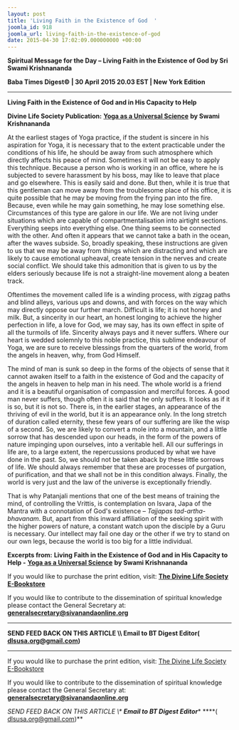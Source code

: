 ```yaml
---
layout: post
title: 'Living Faith in the Existence of God  '
joomla_id: 918
joomla_url: living-faith-in-the-existence-of-god
date: 2015-04-30 17:02:09.000000000 +00:00
---
```

  

















































**Spiritual Message for the Day – Living Faith in the Existence of God by Sri Swami Krishnananda**

**Baba Times Digest© | 30 April 2015 20.03 EST | New York Edition**



* * *

**Living Faith in the Existence of God and in His Capacity to Help**

**Divine Life Society Publication:** [**Yoga as a Universal Science**](http://www.swami-krishnananda.org/univ/univ_14.html) **by Swami Krishnananda**

At the earliest stages of Yoga practice, if the student is sincere in his aspiration for Yoga, it is necessary that to the extent practicable under the conditions of his life, he should be away from such atmosphere which directly affects his peace of mind. Sometimes it will not be easy to apply this technique. Because a person who is working in an office, where he is subjected to severe harassment by his boss, may like to leave that place and go elsewhere. This is easily said and done. But then, while it is true that this gentleman can move away from the troublesome place of his office, it is quite possible that he may be moving from the frying pan into the fire. Because, even while he may gain something, he may lose something else. Circumstances of this type are galore in our life. We are not living under situations which are capable of compartmentalisation into airtight sections. Everything seeps into everything else. One thing seems to be connected with the other. And often it appears that we cannot take a bath in the ocean, after the waves subside. So, broadly speaking, these instructions are given to us that we may be away from things which are distracting and which are likely to cause emotional upheaval, create tension in the nerves and create social conflict. We should take this admonition that is given to us by the elders seriously because life is not a straight-line movement along a beaten track.

Oftentimes the movement called life is a winding process, with zigzag paths and blind alleys, various ups and downs, and with forces on the way which may directly oppose our further march. Difficult is life; it is not honey and milk. But, a sincerity in our heart, an honest longing to achieve the higher perfection in life, a love for God, we may say, has its own effect in spite of all the turmoils of life. Sincerity always pays and it never suffers. Where our heart is wedded solemnly to this noble practice, this sublime endeavour of Yoga, we are sure to receive blessings from the quarters of the world, from the angels in heaven, why, from God Himself.

The mind of man is sunk so deep in the forms of the objects of sense that it cannot awaken itself to a faith in the existence of God and the capacity of the angels in heaven to help man in his need. The whole world is a friend and it is a beautiful organisation of compassion and merciful forces. A good man never suffers, though often it is said that he only suffers. It looks as if it is so, but it is not so. There is, in the earlier stages, an appearance of the thriving of evil in the world, but it is an appearance only. In the long stretch of duration called eternity, these few years of our suffering are like the wisp of a second. So, we are likely to convert a mole into a mountain, and a little sorrow that has descended upon our heads, in the form of the powers of nature impinging upon ourselves, into a veritable hell. All our sufferings in life are, to a large extent, the repercussions produced by what we have done in the past. So, we should not be taken aback by these little sorrows of life. We should always remember that these are processes of purgation, of purification, and that we shall not be in this condition always. Finally, the world is very just and the law of the universe is exceptionally friendly.

That is why Patanjali mentions that one of the best means of training the mind, of controlling the Vrittis, is contemplation on Isvara, Japa of the Mantra with a connotation of God's existence – _Tajjapas tad-artha-bhavanam_. But, apart from this inward affiliation of the seeking spirit with the higher powers of nature, a constant watch upon the disciple by a Guru is necessary. Our intellect may fail one day or the other if we try to stand on our own legs, because the world is too big for a little individual.



**Excerpts from:**  **Living Faith in the Existence of God and in His Capacity to Help -** [**Yoga as a Universal Science**](http://www.swami-krishnananda.org/univ/univ_14.html) **by Swami Krishnananda**

If you would like to purchase the print edition, visit: **[The Divine Life Society E-Bookstore](http://www.dlshq.org/download/download.htm)**

If you would like to contribute to the dissemination of spiritual knowledge please contact the General Secretary at: [](mailto:%20%3Cscript%20type=%27text/javascript%27%3E%20%3C%21--%20var%20prefix%20=%20%27ma%27%20+%20%27il%27%20+%20%27to%27;%20var%20path%20=%20%27hr%27%20+%20%27ef%27%20+%20%27=%27;%20var%20addy57016%20=%20%27generalsecretary%27%20+%20%27@%27;%20addy57016%20=%20addy57016%20+%20%27sivanandaonline%27%20+%20%27.%27%20+%20%27org%27;%20document.write%28%27%3Ca%20%27%20+%20path%20+%20%27%5C%27%27%20+%20prefix%20+%20%27:%27%20+%20addy57016%20+%20%27%5C%27%3E%27%29;%20document.write%28addy57016%29;%20document.write%28%27%3C%5C/a%3E%27%29;%20//--%3E%5Cn%20%3C/script%3E%3Cscript%20type=%27text/javascript%27%3E%20%3C%21--%20document.write%28%27%3Cspan%20style=%5C%27display:%20none;%5C%27%3E%27%29;%20//--%3E%20%3C/script%3EThis%20email%20address%20is%20being%20protected%20from%20spambots.%20You%20need%20JavaScript%20enabled%20to%20view%20it.%20%3Cscript%20type=%27text/javascript%27%3E%20%3C%21--%20document.write%28%27%3C/%27%29;%20document.write%28%27span%3E%27%29;%20//--%3E%20%3C/script%3E?subject=Contribution%20to%20Dissemination%20of%20Spiritual%20Knowledge) **generalsecretary@sivanandaonline.org**

****

**SEND FEED BACK ON THIS ARTICLE \\\ Email to BT Digest Editor[](mailto:%20%3Cscript%20type=%27text/javascript%27%3E%20%3C%21--%20var%20prefix%20=%20%27ma%27%20+%20%27il%27%20+%20%27to%27;%20var%20path%20=%20%27hr%27%20+%20%27ef%27%20+%20%27=%27;%20var%20addy72654%20=%20%27dlsusa.org%27%20+%20%27@%27;%20addy72654%20=%20addy72654%20+%20%27gmail%27%20+%20%27.%27%20+%20%27com%27;%20document.write%28%27%3Ca%20%27%20+%20path%20+%20%27%5C%27%27%20+%20prefix%20+%20%27:%27%20+%20addy72654%20+%20%27%5C%27%3E%27%29;%20document.write%28addy72654%29;%20document.write%28%27%3C%5C/a%3E%27%29;%20//--%3E%5Cn%20%3C/script%3E%3Cscript%20type=%27text/javascript%27%3E%20%3C%21--%20document.write%28%27%3Cspan%20style=%5C%27display:%20none;%5C%27%3E%27%29;%20//--%3E%20%3C/script%3EThis%20email%20address%20is%20being%20protected%20from%20spambots.%20You%20need%20JavaScript%20enabled%20to%20view%20it.%20%3Cscript%20type=%27text/javascript%27%3E%20%3C%21--%20document.write%28%27%3C/%27%29;%20document.write%28%27span%3E%27%29;%20//--%3E%20%3C/script%3E?subject=DLS%20Posts)( [dlsusa.org@gmail.com](mailto:dlsusa.org@gmail.com))**



* * *



  

If you would like to purchase the print edition, visit: [The Divine Life Society E-Bookstore](http://www.dlshq.org/download/download.htm)

If you would like to contribute to the dissemination of spiritual knowledge please contact the General Secretary at: **[generalsecretary@sivanandaonline.org](mailto:generalsecretary@sivanandaonline.org)**

**SEND FEED BACK ON THIS ARTICLE \\\**  **Email to BT Digest Editor**** [](mailto:%20%3Cscript%20type=%27text/javascript%27%3E%20%3C%21--%20var%20prefix%20=%20%27ma%27%20+%20%27il%27%20+%20%27to%27;%20var%20path%20=%20%27hr%27%20+%20%27ef%27%20+%20%27=%27;%20var%20addy72654%20=%20%27dlsusa.org%27%20+%20%27@%27;%20addy72654%20=%20addy72654%20+%20%27gmail%27%20+%20%27.%27%20+%20%27com%27;%20document.write%28%27%3Ca%20%27%20+%20path%20+%20%27%5C%27%27%20+%20prefix%20+%20%27:%27%20+%20addy72654%20+%20%27%5C%27%3E%27%29;%20document.write%28addy72654%29;%20document.write%28%27%3C%5C/a%3E%27%29;%20//--%3E%5Cn%20%3C/script%3E%3Cscript%20type=%27text/javascript%27%3E%20%3C%21--%20document.write%28%27%3Cspan%20style=%5C%27display:%20none;%5C%27%3E%27%29;%20//--%3E%20%3C/script%3EThis%20email%20address%20is%20being%20protected%20from%20spambots.%20You%20need%20JavaScript%20enabled%20to%20view%20it.%20%3Cscript%20type=%27text/javascript%27%3E%20%3C%21--%20document.write%28%27%3C/%27%29;%20document.write%28%27span%3E%27%29;%20//--%3E%20%3C/script%3E?subject=DLS%20Posts)****( [dlsusa.org@gmail.com](mailto:dlsusa.org@gmail.com))**  
